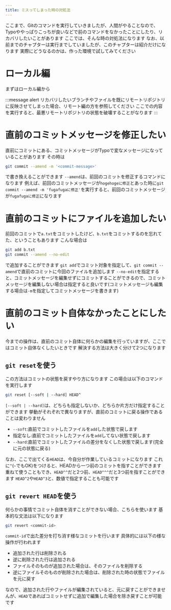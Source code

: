 ```yaml
---
title: ミスってしまった時の対処法
---
```

ここまで、Gitのコマンドを実行していきましたが、人間がやることなので、Typoややっぱりこっちが良いなどで前のコマンドをなかったことにしたり、リカバリしたいことがあります
ここでは、そんな時の対処法になります
なお、以前までのチャプターは実行までしていましたが、このチャプターは紹介だけになります
実際にどうなるのかは、作った環境で試してみてください

# ローカル編

まずはローカル編から

:::message alert
リカバリしたいブランチやファイルを既にリモートリポジトリに反映させてしまった場合、リモート編の方を参照してください
ここでの内容を実行すると、最悪リモートリポジトリの状態を破壊することがなります
:::

# 直前のコミットメッセージを修正したい

直前にコミットにある、コミットメッセージがTypoで変なメッセージになっていることがあります
その時は

```sh
git commit --amend -m '<commit-message>'
```

で書き換えることができます
`--amend`は、前回のコミットを修正するコマンドになります
例えば、前回のコミットメッセージが`hogehogeに修正`とあった時に`git commit --amend -m 'fugafugaに修正'`を実行すると、前回のコミットメッセージが`fugafugaに修正`になります

# 直前のコミットにファイルを追加したい

前回のコミットで`a.txt`をコミットしたけど、`b.txt`をコミットするのを忘れてた、ということもあります
こんな場合は

```sh
git add b.txt
git commit --amend --no-edit
```

で追加することができます
`git add`でコミット対象を指定して、`git commit --amend`で直前のコミットに今回のファイルを追加します
`--no-edit`を指定すると、コミットメッセージを編集せずにコミットすることができるので、コミットメッセージを編集しない場合は指定すると良いです(コミットメッセージも編集する場合は`-m`を指定してコミットメッセージを書きます)

# 直前のコミット自体なかったことにしたい

今までの操作は、直前のコミット自体に何らかの編集を行っていますが、ここではコミット自体なくしたいときです
解決する方法は大きく分けて2つになります

## `git reset`を使う

この方法はコミットの状態を戻すやり方になります
この場合は以下のコマンドを実行します

```sh
git reset [--soft | --hard] HEAD^
```

`[--soft | --hard]`は、どちらも指定しないか、どちらか片方だけ指定することができます
挙動がそれぞれで異なりますが、直前のコミットに戻る操作であることは変わりません

* `--soft`:直前でコミットしたファイルを`add`した状態で戻します
* 指定なし:直前でコミットしたファイルを`add`してない状態で戻します
* `--hard`:直前でコミットしたファイルの差分をなくした状態で戻します(完全に元の状態に戻る)

なお、ここで出てくる`HEAD`は、今自分が作業しているコミットになります
これに`^`(`~`でもOK)をつけると、HEADから一つ前のコミットを指すことができます
重ねて使うこともでき、`HEAD^^`だと2つ前、`HEAD^^^`だと3つ前を指すことができます
`HEAD^2`や`HEAD^3`と、数値で指定することも可能です

## `git revert HEAD`を使う

何らかの事情でコミット自体を消すことができない場合、こちらを使います
基本的な文法は以下になります

```sh
git revert <commit-id>
```

`commit-id`で出た差分を打ち消す様なコミットを行います
具体的には以下の様な操作が行われます

* 追加された行は削除される
* 逆に削除された行は追加される
* ファイルそのものが追加された場合は、そのファイルを削除する
* 逆にファイルそのものが削除された場合は、削除された時の状態でファイルを元に戻す

なので、追加された行やファイルが編集されていると、元に戻すことができませんが、`HEAD`であればコミットせずに追加で編集した場合を除き戻すことが可能です

